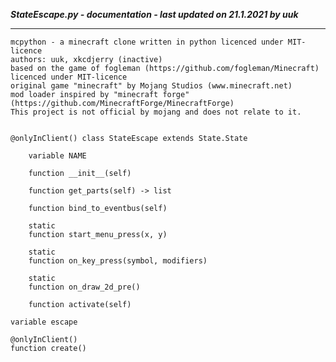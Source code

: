 ***StateEscape.py - documentation - last updated on 21.1.2021 by uuk***
___

    mcpython - a minecraft clone written in python licenced under MIT-licence
    authors: uuk, xkcdjerry (inactive)
    based on the game of fogleman (https://github.com/fogleman/Minecraft) licenced under MIT-licence
    original game "minecraft" by Mojang Studios (www.minecraft.net)
    mod loader inspired by "minecraft forge" (https://github.com/MinecraftForge/MinecraftForge)
    This project is not official by mojang and does not relate to it.


    @onlyInClient() class StateEscape extends State.State

        variable NAME

        function __init__(self)

        function get_parts(self) -> list

        function bind_to_eventbus(self)

        static
        function start_menu_press(x, y)

        static
        function on_key_press(symbol, modifiers)

        static
        function on_draw_2d_pre()

        function activate(self)

    variable escape

    @onlyInClient()
    function create()